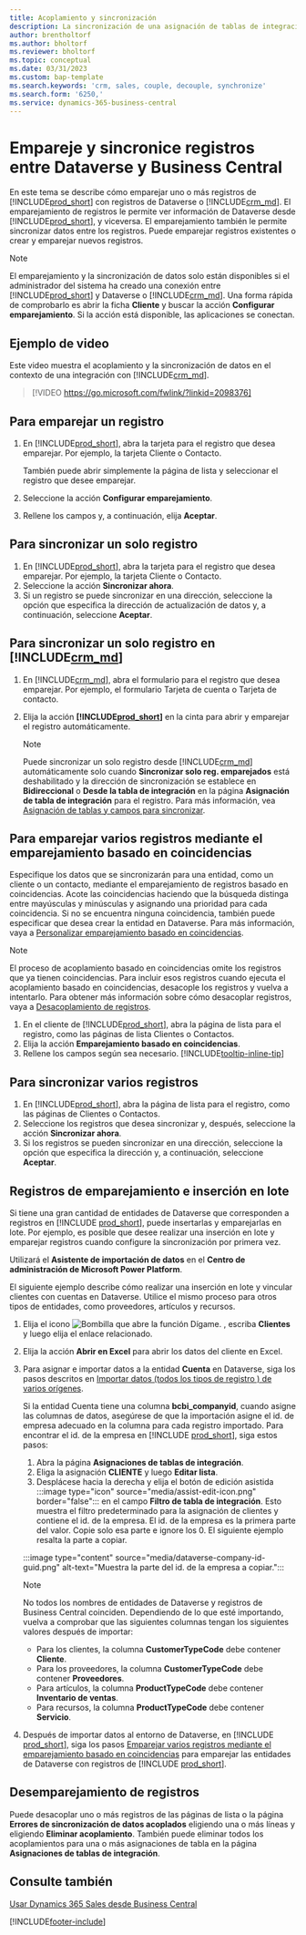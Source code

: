 ```yaml
---
title: Acoplamiento y sincronización
description: La sincronización de una asignación de tablas de integración permite la sincronización de datos de todos los registros de una tabla de Business Central y de la tabla de Dynamics 365 Sales que están emparejadas.
author: brentholtorf
ms.author: bholtorf
ms.reviewer: bholtorf
ms.topic: conceptual
ms.date: 03/31/2023
ms.custom: bap-template
ms.search.keywords: 'crm, sales, couple, decouple, synchronize'
ms.search.form: '6250,'
ms.service: dynamics-365-business-central
---
```


# Empareje y sincronice registros entre Dataverse y Business Central

En este tema se describe cómo emparejar uno o más registros de [!INCLUDE[prod_short](includes/prod_short.md)] con registros de Dataverse o [!INCLUDE[crm_md](includes/crm_md.md)]. El emparejamiento de registros le permite ver información de Dataverse desde [!INCLUDE[prod_short](includes/prod_short.md)], y viceversa. El emparejamiento también le permite sincronizar datos entre los registros. Puede emparejar registros existentes o crear y emparejar nuevos registros.

> [!NOTE]
> El emparejamiento y la sincronización de datos solo están disponibles si el administrador del sistema ha creado una conexión entre [!INCLUDE[prod_short](includes/prod_short.md)] y Dataverse o [!INCLUDE[crm_md](includes/crm_md.md)]. Una forma rápida de comprobarlo es abrir la ficha **Cliente** y buscar la acción **Configurar emparejamiento**. Si la acción está disponible, las aplicaciones se conectan.

## Ejemplo de video

Este video muestra el acoplamiento y la sincronización de datos en el contexto de una integración con [!INCLUDE[crm_md](includes/crm_md.md)].

> [!VIDEO https://go.microsoft.com/fwlink/?linkid=2098376]

## Para emparejar un registro  

1. En [!INCLUDE[prod_short](includes/prod_short.md)], abra la tarjeta para el registro que desea emparejar. Por ejemplo, la tarjeta Cliente o Contacto.  

    También puede abrir simplemente la página de lista y seleccionar el registro que desee emparejar.  

2. Seleccione la acción **Configurar emparejamiento**.  
3. Rellene los campos y, a continuación, elija **Aceptar**.  

## Para sincronizar un solo registro  

1. En [!INCLUDE[prod_short](includes/prod_short.md)], abra la tarjeta para el registro que desea emparejar. Por ejemplo, la tarjeta Cliente o Contacto.  
2. Seleccione la acción **Sincronizar ahora**.  
3. Si un registro se puede sincronizar en una dirección, seleccione la opción que especifica la dirección de actualización de datos y, a continuación, seleccione **Aceptar**.  

## Para sincronizar un solo registro en [!INCLUDE[crm_md](includes/crm_md.md)]  

1. En [!INCLUDE[crm_md](includes/crm_md.md)], abra el formulario para el registro que desea emparejar. Por ejemplo, el formulario Tarjeta de cuenta o Tarjeta de contacto.  
2. Elija la acción **[!INCLUDE[prod_short](includes/prod_short.md)]** en la cinta para abrir y emparejar el registro automáticamente.

    > [!Note]
    > Puede sincronizar un solo registro desde [!INCLUDE[crm_md](includes/crm_md.md)] automáticamente solo cuando **Sincronizar solo reg. emparejados** está deshabilitado y la dirección de sincronización se establece en **Bidireccional** o **Desde la tabla de integración** en la página **Asignación de tabla de integración** para el registro. Para más información, vea [Asignación de tablas y campos para sincronizar](admin-how-to-modify-table-mappings-for-synchronization.md#create-new-records).

## Para emparejar varios registros mediante el emparejamiento basado en coincidencias

Especifique los datos que se sincronizarán para una entidad, como un cliente o un contacto, mediante el emparejamiento de registros basado en coincidencias. Acote las coincidencias haciendo que la búsqueda distinga entre mayúsculas y minúsculas y asignando una prioridad para cada coincidencia. Si no se encuentra ninguna coincidencia, también puede especificar que desea crear la entidad en Dataverse. Para más información, vaya a [Personalizar emparejamiento basado en coincidencias](admin-how-to-set-up-a-dynamics-crm-connection.md#customize-the-match-based-coupling).  

> [!NOTE]
> El proceso de acoplamiento basado en coincidencias omite los registros que ya tienen coincidencias. Para incluir esos registros cuando ejecuta el acoplamiento basado en coincidencias, desacople los registros y vuelva a intentarlo. Para obtener más información sobre cómo desacoplar registros, vaya a [Desacoplamiento de registros](#uncoupling-records).

1. En el cliente de [!INCLUDE[prod_short](includes/prod_short.md)], abra la página de lista para el registro, como las páginas de lista Clientes o Contactos.
2. Elija la acción **Emparejamiento basado en coincidencias**.
3. Rellene los campos según sea necesario. [!INCLUDE[tooltip-inline-tip](includes/tooltip-inline-tip_md.md)]

## Para sincronizar varios registros  

1. En [!INCLUDE[prod_short](includes/prod_short.md)], abra la página de lista para el registro, como las páginas de Clientes o Contactos.  
2. Seleccione los registros que desea sincronizar y, después, seleccione la acción **Sincronizar ahora**.  
3. Si los registros se pueden sincronizar en una dirección, seleccione la opción que especifica la dirección y, a continuación, seleccione **Aceptar**.  

## Registros de emparejamiento e inserción en lote

Si tiene una gran cantidad de entidades de Dataverse que corresponden a registros en [!INCLUDE [prod_short](includes/prod_short.md)], puede insertarlas y emparejarlas en lote. Por ejemplo, es posible que desee realizar una inserción en lote y emparejar registros cuando configure la sincronización por primera vez.

Utilizará el **Asistente de importación de datos** en el **Centro de administración de Microsoft Power Platform**.

El siguiente ejemplo describe cómo realizar una inserción en lote y vincular clientes con cuentas en Dataverse. Utilice el mismo proceso para otros tipos de entidades, como proveedores, artículos y recursos.

1. Elija el icono ![Bombilla que abre la función Dígame.](media/ui-search/search_small.png "Dígame qué desea hacer") , escriba **Clientes** y luego elija el enlace relacionado.
2. Elija la acción **Abrir en Excel** para abrir los datos del cliente en Excel. <!--Don't they need to choose the customers that they want to import to Dataverse?-->
3. Para asignar e importar datos a la entidad **Cuenta** en Dataverse, siga los pasos descritos en [Importar datos (todos los tipos de registro ) de varios orígenes](/power-platform/admin/import-data-all-record-types).  

    Si la entidad Cuenta tiene una columna **bcbi_companyid**, cuando asigne las columnas de datos, asegúrese de que la importación asigne el id. de empresa adecuado en la columna para cada registro importado. Para encontrar el id. de la empresa en [!INCLUDE [prod_short](includes/prod_short.md)], siga estos pasos:

    1. Abra la página **Asignaciones de tablas de integración**.
    2. Eliga la asignación **CLIENTE** y luego **Editar lista**.
    3. Desplácese hacia la derecha y elija el botón de edición asistida :::image type="icon" source="media/assist-edit-icon.png" border="false"::: en el campo **Filtro de tabla de integración**. Esto muestra el filtro predeterminado para la asignación de clientes y contiene el id. de la empresa. El id. de la empresa es la primera parte del valor. Copie solo esa parte e ignore los 0. El siguiente ejemplo resalta la parte a copiar.

    :::image type="content" source="media/dataverse-company-id-guid.png" alt-text="Muestra la parte del id. de la empresa a copiar.":::

    > [!NOTE]
    > No todos los nombres de entidades de Dataverse y registros de Business Central coinciden. Dependiendo de lo que esté importando, vuelva a comprobar que las siguientes columnas tengan los siguientes valores después de importar:
    >
    >* Para los clientes, la columna **CustomerTypeCode** debe contener **Cliente**.
    >* Para los proveedores, la columna **CustomerTypeCode** debe contener **Proveedores**. 
    >* Para artículos, la columna **ProductTypeCode** debe contener **Inventario de ventas**.
    >* Para recursos, la columna **ProductTypeCode** debe contener **Servicio**.
 
4. Después de importar datos al entorno de Dataverse, en [!INCLUDE [prod_short](includes/prod_short.md)], siga los pasos [Emparejar varios registros mediante el emparejamiento basado en coincidencias](#to-couple-multiple-records-using-match-based-coupling) para emparejar las entidades de Dataverse con registros de [!INCLUDE [prod_short](includes/prod_short.md)]. 

## Desemparejamiento de registros

Puede desacoplar uno o más registros de las páginas de lista o la página **Errores de sincronización de datos acoplados** eligiendo una o más líneas y eligiendo **Eliminar acoplamiento**. También puede eliminar todos los acoplamientos para una o más asignaciones de tabla en la página **Asignaciones de tablas de integración**.

## Consulte también  

[Usar Dynamics 365 Sales desde Business Central](marketing-integrate-dynamicscrm.md)


[!INCLUDE[footer-include](includes/footer-banner.md)]